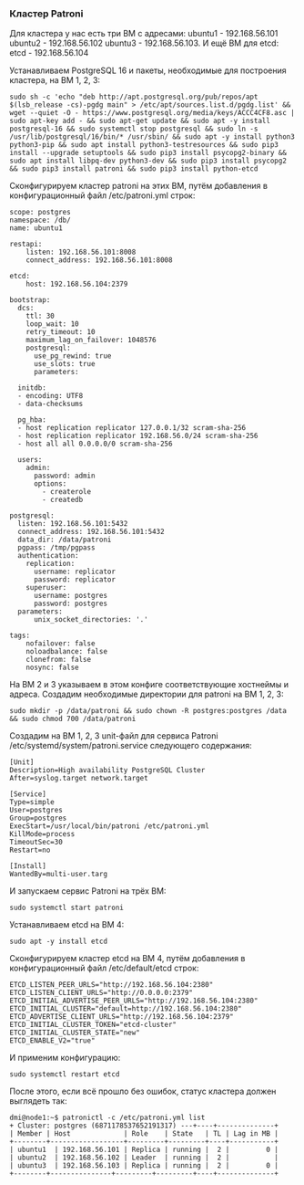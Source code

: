 ### Кластер Patroni ###
Для кластера у нас есть три ВМ с адресами:
ubuntu1 - 192.168.56.101
ubuntu2 - 192.168.56.102
ubuntu3 - 192.168.56.103.
И ещё ВМ для etcd:
etcd - 192.168.56.104

Устанавливаем PostgreSQL 16 и пакеты, необходимые для построения кластера, на ВМ 1, 2, 3:
```
sudo sh -c 'echo "deb http://apt.postgresql.org/pub/repos/apt $(lsb_release -cs)-pgdg main" > /etc/apt/sources.list.d/pgdg.list' && wget --quiet -O - https://www.postgresql.org/media/keys/ACCC4CF8.asc | sudo apt-key add - && sudo apt-get update && sudo apt -y install postgresql-16 && sudo systemctl stop postgresql && sudo ln -s /usr/lib/postgresql/16/bin/* /usr/sbin/ && sudo apt -y install python3 python3-pip && sudo apt install python3-testresources && sudo pip3 install --upgrade setuptools && sudo pip3 install psycopg2-binary && sudo apt install libpq-dev python3-dev && sudo pip3 install psycopg2 && sudo pip3 install patroni && sudo pip3 install python-etcd
```
Сконфигурируем кластер patroni на этих ВМ, путём добавления в конфигурационный файл /etc/patroni.yml строк:
```
scope: postgres
namespace: /db/
name: ubuntu1

restapi:
    listen: 192.168.56.101:8008
    connect_address: 192.168.56.101:8008

etcd:
    host: 192.168.56.104:2379

bootstrap:
  dcs:
    ttl: 30
    loop_wait: 10
    retry_timeout: 10
    maximum_lag_on_failover: 1048576
    postgresql:
      use_pg_rewind: true
      use_slots: true
      parameters:

  initdb:
  - encoding: UTF8
  - data-checksums

  pg_hba:
  - host replication replicator 127.0.0.1/32 scram-sha-256
  - host replication replicator 192.168.56.0/24 scram-sha-256
  - host all all 0.0.0.0/0 scram-sha-256

  users:
    admin:
      password: admin
      options:
        - createrole
        - createdb

postgresql:
  listen: 192.168.56.101:5432
  connect_address: 192.168.56.101:5432
  data_dir: /data/patroni
  pgpass: /tmp/pgpass
  authentication:
    replication:
      username: replicator
      password: replicator
    superuser:
      username: postgres
      password: postgres
  parameters:
      unix_socket_directories: '.'

tags:
    nofailover: false
    noloadbalance: false
    clonefrom: false
    nosync: false
```
На ВМ 2 и 3 указываем в этом конфиге соответствующие хостнеймы и адреса.
Создадим необходимые директории для patroni на ВМ 1, 2, 3:
```
sudo mkdir -p /data/patroni && sudo chown -R postgres:postgres /data && sudo chmod 700 /data/patroni
```
Создадим на ВМ 1, 2, 3 unit-файл для сервиса Patroni /etc/systemd/system/patroni.service следующего содержания:
```
[Unit]
Description=High availability PostgreSQL Cluster
After=syslog.target network.target

[Service]
Type=simple
User=postgres
Group=postgres
ExecStart=/usr/local/bin/patroni /etc/patroni.yml
KillMode=process
TimeoutSec=30
Restart=no

[Install]
WantedBy=multi-user.targ
```
И запускаем сервис Patroni на трёх ВМ:
```
sudo systemctl start patroni
```

Устанавливаем etcd на ВМ 4:
```
sudo apt -y install etcd
```
Сконфигурируем кластер etcd на ВМ 4, путём добавления в конфигурационный файл /etc/default/etcd строк:
```
ETCD_LISTEN_PEER_URLS="http://192.168.56.104:2380"
ETCD_LISTEN_CLIENT_URLS="http://0.0.0.0:2379"
ETCD_INITIAL_ADVERTISE_PEER_URLS="http://192.168.56.104:2380"
ETCD_INITIAL_CLUSTER="default=http://192.168.56.104:2380"
ETCD_ADVERTISE_CLIENT_URLS="http://192.168.56.104:2379"
ETCD_INITIAL_CLUSTER_TOKEN="etcd-cluster"
ETCD_INITIAL_CLUSTER_STATE="new"
ETCD_ENABLE_V2="true"
```
И применим конфигурацию:
```
sudo systemctl restart etcd
```
После этого, если всё прошло без ошибок, статус кластера должен выглядеть так:
```
dmi@node1:~$ patronictl -c /etc/patroni.yml list
+ Cluster: postgres (6871178537652191317) ---+----+--------------+
| Member | Host             | Role    | State   | TL | Lag in MB |
+--------+------------------+---------+---------+----+-----------+
| ubuntu1  | 192.168.56.101 | Replica | running |  2 |         0 |
| ubuntu2  | 192.168.56.102 | Leader  | running |  2 |           |
| ubuntu3  | 192.168.56.103 | Replica | running |  2 |         0 |
+--------+---------------+---------+---------+----+--------------+
```

